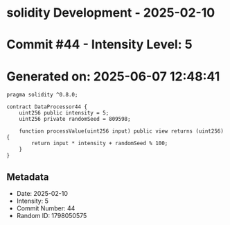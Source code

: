 ﻿# solidity Development - 2025-02-10
# Commit #44 - Intensity Level: 5
# Generated on: 2025-06-07 12:48:41
```solidity
pragma solidity ^0.8.0;

contract DataProcessor44 {
    uint256 public intensity = 5;
    uint256 private randomSeed = 809598;

    function processValue(uint256 input) public view returns (uint256) {
        return input * intensity + randomSeed % 100;
    }
}
```
## Metadata
- Date: 2025-02-10
- Intensity: 5
- Commit Number: 44
- Random ID: 1798050575
